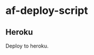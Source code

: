 # af-deploy-script

<!-- ## Railway

[![Deploy on Railway](https://railway.app/button.svg)](https://railway.app/new/template?template=)
<br> -->

## Heroku

Deploy to heroku.
<p align="center">
<a href="https://heroku.com/deploy?=https://github.com/Hrjdkd/Adv-Auto-Filter-Bot-V2
  <img src="https://www.herokucdn.com/deploy/button.svg" alt="Deploy">
</a>
</p>

